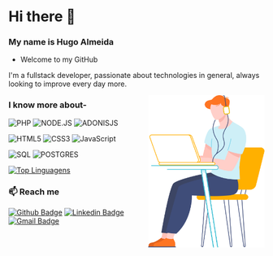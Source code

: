 # Hi there 👋

### My name is Hugo Almeida 
- Welcome to my GitHub


I'm a fullstack developer, passionate about technologies in general, always looking to improve every day more.


<img align="right" height="300px" src="https://github.com/HUGOALMEIDARAMOS/HUGOALMEIDARAMOS/blob/main/character-18.svg" />


### I know more about- </br>


![PHP](https://img.shields.io/badge/-PHP-777BB4?style=for-the-badge&logo=PHP&logoColor=ffffff)
![NODE.JS](https://img.shields.io/badge/-NODE.JS-339933?style=for-the-badge&logo=NODE.JS)
![ADONISJS](https://img.shields.io/badge/-ADONISJS-220052?style=for-the-badge&logo=ADONISJS)


![HTML5](https://img.shields.io/badge/-HTML5-E34F26?style=for-the-badge&logo=HTML5)
![CSS3](https://img.shields.io/badge/-CSS3-1572B6?style=for-the-badge&logo=CSS3)
![JavaScript](https://img.shields.io/badge/-JavaScript-F7DF1E?style=for-the-badge&logo=javascript)



![SQL](https://img.shields.io/badge/-MYSQL-4479A1?style=for-the-badge&logo=MySQL)
![POSTGRES](https://img.shields.io/badge/-POSTGRES-336791?style=for-the-badge&logo=POSTGRESQL)


[![Top Linguagens](https://github-readme-stats.vercel.app/api?username=hugoalmeidaramos&show_icons=true&hide=contribs,prs&cache_seconds=86400&theme=highcontrast)](https://github.com/hugoalmeidaramos/github-readme-stats)


### :mailbox: Reach me	
[![Github Badge](https://img.shields.io/badge/-Github-orange?style=flat-square&logo=Github&logoColor=white&link=https://www.github.com/HUGOALMEIDARAMOS/)](https://www.github.com/HUGOALMEIDARAMOS/)
[![Linkedin Badge](https://img.shields.io/badge/-LinkedIn-blue?style=flat-square&logo=Linkedin&logoColor=white&link=https://www.linkedin.com/in/hugo-leonardo-ramos-almeida/)](https://www.linkedin.com/in/hugo-leonardo-ramos-almeida/)
[![Gmail Badge](https://img.shields.io/badge/-Gmail-c14438?style=flat-square&logo=Gmail&logoColor=white&link=mailto:hugo.undb@gmail.com)](mailto:hugo.undb@gmail.com)

